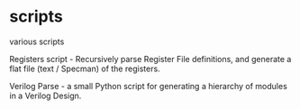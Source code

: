 # scripts
various scripts


Registers script - Recursively parse Register File definitions, and generate a flat file (text / Specman) of the registers.

Verilog Parse - a small Python script for generating a hierarchy of modules in a Verilog Design. 
